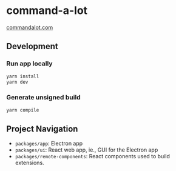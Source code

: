 # command-a-lot

[commandalot.com](https://commandalot.com)

## Development

### Run app locally
```sh
yarn install
yarn dev
```

### Generate unsigned build
```sh
yarn compile
```

## Project Navigation
- `packages/app`: Electron app
- `packages/ui`: React web app, ie., GUI for the Electron app
- `packages/remote-components`: React components used to build extensions.
